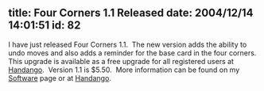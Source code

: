 title: Four Corners 1.1 Released
date: 2004/12/14 14:01:51
id: 82
---
I have just released Four Corners 1.1.  The new version adds the ability to undo moves and also adds a reminder for the base card in the four corners.  This upgrade is available as a free upgrade for all registered users at [Handango](http://www.handango.com/PlatformProductDetail.jsp?productId=71524).  Version 1.1 is $5.50.  More information can be found on my [Software](projects.htm) page or at [Handango](http://www.handango.com/PlatformProductDetail.jsp?productId=71524).
